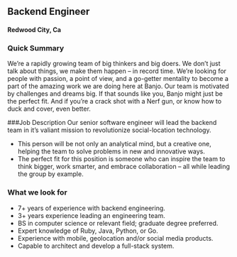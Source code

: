 ## Backend Engineer
#### Redwood City, Ca

### Quick Summary
We’re a rapidly growing team of big thinkers and big doers. We don’t just talk about things, we make them happen – in record time. We’re looking for people with passion, a point of view, and a go-getter mentality to become a part of the amazing work we are doing here at Banjo. Our team is motivated by challenges and dreams big. If that sounds like you, Banjo might just be the perfect fit. And if you’re a crack shot with a Nerf gun, or know how to duck and cover, even better.

###Job Description
Our senior software engineer will lead the backend team in it’s valiant mission to revolutionize social-location technology.
+ This person will be not only an analytical mind, but a creative one, helping the team to solve problems in new and innovative ways.
+ The perfect fit for this position is someone who can inspire the team to think bigger, work smarter, and embrace collaboration – all while leading the group by example.

### What we look for
+ 7+ years of experience with backend engineering.
+ 3+ years experience leading an engineering team.
+ BS in computer science or relevant field; graduate degree preferred.
+ Expert knowledge of Ruby, Java, Python, or Go.
+ Experience with mobile, geolocation and/or social media products.
+ Capable to architect and develop a full-stack system.
